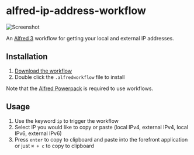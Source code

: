 # alfred-ip-address-workflow

![Screenshot](https://user-images.githubusercontent.com/604167/44317530-ab818d80-a3e6-11e8-8b86-afa0f2155f0b.png)

An [Alfred 3](https://www.alfredapp.com/) workflow for getting your local and external IP addresses.

## Installation

1. [Download the workflow](https://github.com/alexchantastic/alfred-ip-address-workflow/releases/latest)
2. Double click the `.alfredworkflow` file to install

Note that the [Alfred Powerpack](https://www.alfredapp.com/powerpack/) is required to use workflows.

## Usage

1. Use the keyword `ip` to trigger the workflow
2. Select IP you would like to copy or paste (local IPv4, external IPv4, local IPv6, external IPv6)
3. Press `enter` to copy to clipboard and paste into the forefront application or just `⌘ + c` to copy to clipboard
